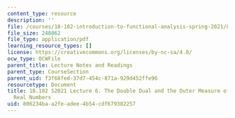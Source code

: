 ```yaml
---
content_type: resource
description: ''
file: /courses/18-102-introduction-to-functional-analysis-spring-2021/806234baa2feadee4b54cdf679382257_MIT18_102s21_lec6.pdf
file_size: 248062
file_type: application/pdf
learning_resource_types: []
license: https://creativecommons.org/licenses/by-nc-sa/4.0/
ocw_type: OCWFile
parent_title: Lecture Notes and Readings
parent_type: CourseSection
parent_uid: f3f68fed-37d7-454c-871a-929d452ffe96
resourcetype: Document
title: 18.102 S2021 Lecture 6. The Double Dual and the Outer Measure of a Subset of
  Real Numbers
uid: 806234ba-a2fe-adee-4b54-cdf679382257
---
```

